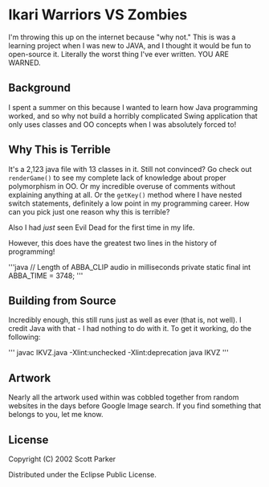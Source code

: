 # Ikari Warriors VS Zombies

I'm throwing this up on the internet because "why not." This is was a learning project when I was new to JAVA, and I thought it would be fun to open-source it. Literally the worst thing I've ever written. YOU ARE WARNED.

## Background

I spent a summer on this because I wanted to learn how Java programming worked, and so why not build a horribly complicated Swing application that only uses classes and OO concepts when I was absolutely forced to!

## Why This is Terrible

It's a 2,123 java file with 13 classes in it. Still not convinced? Go check out `renderGame()` to see my complete lack of knowledge about proper polymorphism in OO. Or my incredible overuse of comments without explaining anything at all. Or the `getKey()` method where I have nested switch statements, definitely a low point in my programming career. How can you pick just one reason why this is terrible?

Also I had _just_ seen Evil Dead for the first time in my life.

However, this does have the greatest two lines in the history of programming!

'''java
	// Length of ABBA_CLIP audio in milliseconds
	private static final int ABBA_TIME =				3748;
'''

## Building from Source

Incredibly enough, this still runs just as well as ever (that is, not well). I credit Java with that - I had nothing to do with it. To get it working, do the following:

'''
javac IKVZ.java -Xlint:unchecked -Xlint:deprecation
java IKVZ
'''

## Artwork

Nearly all the artwork used within was cobbled together from random websites in the days before Google Image search. If you find something that belongs to you, let me know.

## License

Copyright (C) 2002 Scott Parker

Distributed under the Eclipse Public License.
